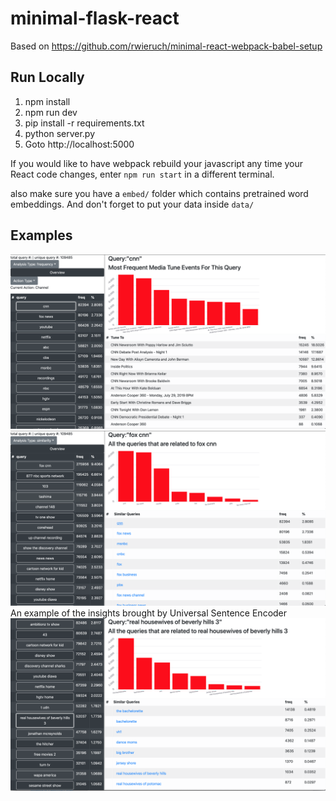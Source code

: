 # minimal-flask-react

Based on https://github.com/rwieruch/minimal-react-webpack-babel-setup

## Run Locally

1. npm install
2. npm run dev
3. pip install -r requirements.txt
4. python server.py
5. Goto http://localhost:5000

If you would like to have webpack rebuild your javascript any time your React code changes, enter `npm run start` in a different terminal.

also make sure you have a `embed/` folder which contains pretrained word embeddings. And don't forget to put your data inside `data/`

## Examples

[![](snapshot/freq_cnn.png)]()
[![](snapshot/USE_cnn.png)]()
An example of the insights brought by Universal Sentence Encoder
[![](snapshot/USE2.png)]()

